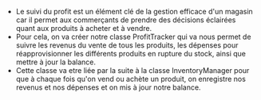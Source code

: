 - Le suivi du profit est un élément clé de la gestion efficace d'un magasin car il permet aux commerçants de prendre des décisions éclairées quant aux produits à acheter et à vendre.
- Pour cela, on va créer notre classe ProfitTracker qui va nous permet de suivre les revenus du vente de tous les produits, les dépenses pour réapprovisionner les différents produits en rupture du stock, ainsi que mettre à jour la balance.
- Cette classe va etre liée par la suite à la classe InventoryManager pour que à chaque fois qu'on vend ou achète un produit, on enregistre nos revenus et nos dépenses et on mis à jour notre balance. 
